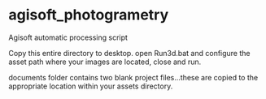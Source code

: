 # agisoft_photogrametry
Agisoft automatic processing script

Copy this entire directory to desktop. 
open Run3d.bat and configure the asset path where your images are located, close and run.

documents folder contains two blank project files...these are copied to the appropriate location within your assets directory.



